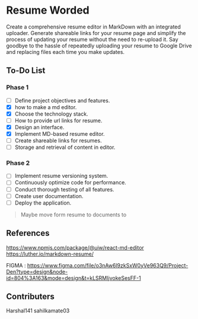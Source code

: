 # Resume Worded

Create a comprehensive resume editor in MarkDown with an integrated uploader. Generate shareable links for your resume page and simplify the process of updating your resume without the need to re-upload it. Say goodbye to the hassle of repeatedly uploading your resume to Google Drive and replacing files each time you make updates.

## To-Do List
### Phase 1
- [ ] Define project objectives and features.
- [x] how to make a md editor.
- [x] Choose the technology stack.
- [ ] How to provide url links for resume.
- [x] Design an interface.
- [x] Implement MD-based resume editor.
- [ ] Create shareable links for resumes.
- [ ] Storage and retrieval of content in editor.

### Phase 2
- [ ] Implement resume versioning system.
- [ ] Continuously optimize code for performance.
- [ ] Conduct thorough testing of all features.
- [ ] Create user documentation.
- [ ] Deploy the application.

> Maybe move form resume to documents to

## References
https://www.npmjs.com/package/@uiw/react-md-editor
https://luther.io/markdown-resume/

FIGMA : https://www.figma.com/file/o3nAw6l9zkSxW0yVe963Q9/Project-Den?type=design&node-id=804%3A163&mode=design&t=kLSRMIjvokeSesFF-1

## Contributers
Harshal141
sahilkamate03
